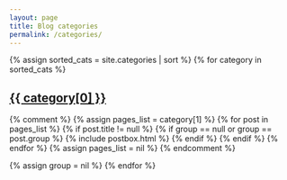 ```yaml
---
layout: page
title: Blog categories
permalink: /categories/
---
```


<div class="row listrecent">
{% assign sorted_cats = site.categories | sort %}
{% for category in sorted_cats %}
<div class="section-title col-md-12 mt-4">
<h2 id="{{ category[0] | replace: " ","-" }}"> <span class="text-capitalize"><a class="smoothscroll" href="{{site.baseurl}}/categories/{{ category[0] | downcase | replace: " ","-" }}/">{{ category[0] }}</a></span></h2>
</div>


{% comment %}
    {% assign pages_list = category[1] %}
    {% for post in pages_list %}
    {% if post.title != null %}
    {% if group == null or group == post.group %}
    {% include postbox.html %}
    {% endif %}
    {% endif %}
    {% endfor %}
    {% assign pages_list = nil %}
{% endcomment %}


{% assign group = nil %}
{% endfor %}
</div>